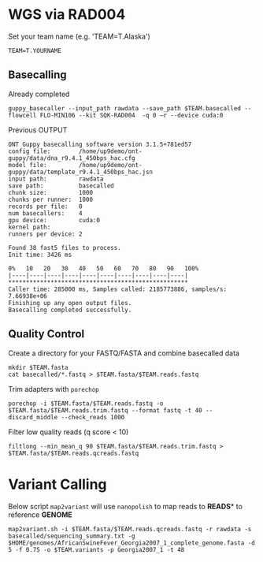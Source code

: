 # WGS via RAD004

Set your team name (e.g. 'TEAM=T.Alaska')
```
TEAM=T.YOURNAME
```


## Basecalling

Already completed
```
guppy_basecaller --input_path rawdata --save_path $TEAM.basecalled --flowcell FLO-MIN106 --kit SQK-RAD004  -q 0 –r --device cuda:0
```

Previous OUTPUT
```
ONT Guppy basecalling software version 3.1.5+781ed57
config file:        /home/up9demo/ont-guppy/data/dna_r9.4.1_450bps_hac.cfg
model file:         /home/up9demo/ont-guppy/data/template_r9.4.1_450bps_hac.jsn
input path:         rawdata
save path:          basecalled
chunk size:         1000
chunks per runner:  1000
records per file:   0
num basecallers:    4
gpu device:         cuda:0
kernel path:
runners per device: 2

Found 38 fast5 files to process.
Init time: 3426 ms

0%   10   20   30   40   50   60   70   80   90   100%
|----|----|----|----|----|----|----|----|----|----|
***************************************************
Caller time: 285000 ms, Samples called: 2185773886, samples/s: 7.66938e+06
Finishing up any open output files.
Basecalling completed successfully.
```
## Quality Control

Create a directory for your FASTQ/FASTA and combine basecalled data
```
mkdir $TEAM.fasta
cat basecalled/*.fastq > $TEAM.fasta/$TEAM.reads.fastq
```

Trim adapters with `porechop`
```
porechop -i $TEAM.fasta/$TEAM.reads.fastq -o $TEAM.fasta/$TEAM.reads.trim.fastq --format fastq -t 40 --discard_middle --check_reads 1000
```

Filter low quality reads (q score < 10)
```
filtlong --min_mean_q 90 $TEAM.fasta/$TEAM.reads.trim.fastq > $TEAM.fasta/$TEAM.reads.qcreads.fastq
```

# Variant Calling

Below script `map2variant` will use `nanopolish` to map reads to **READS*** to reference **GENOME**

```
map2variant.sh -i $TEAM.fasta/$TEAM.reads.qcreads.fastq -r rawdata -s basecalled/sequencing_summary.txt -g $HOME/genomes/AfricanSwineFever_Georgia2007_1_complete_genome.fasta -d 5 -f 0.75 -o $TEAM.variants -p Georgia2007_1 -t 48
```
